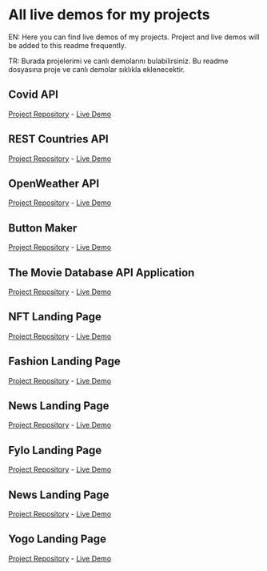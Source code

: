 
# All live demos for my projects

EN: Here you can find live demos of my projects. Project and live demos will be added to this readme frequently.

TR: Burada projelerimi ve canlı demolarını bulabilirsiniz. Bu readme dosyasına proje ve canlı demolar sıklıkla eklenecektir.

## Covid API

[Project Repository](https://github.com/kerimkaraman/COVID-API) - 
[Live Demo](https://covidapi-kerimkaraman.netlify.app)


## REST Countries API 
[Project Repository](https://github.com/kerimkaraman/REST-Countries) - 
[Live Demo](https://restcountries-kerimkaraman.netlify.app)

## OpenWeather API 
[Project Repository](https://github.com/kerimkaraman/OpenWeather-Api) - 
[Live Demo](https://openweather-kerimkaraman.netlify.app)

## Button Maker
[Project Repository](https://github.com/kerimkaraman/Button-Maker) - 
[Live Demo](https://buttonmaker-kerimkaraman.netlify.app)

## The Movie Database API Application
[Project Repository](https://github.com/kerimkaraman/The-Movie-Database-API-Application) - 
[Live Demo](https://themoviedatabase-kerimkaraman.netlify.app)

## NFT Landing Page
[Project Repository](https://github.com/kerimkaraman/frontendmentor.io-projects/tree/main/nft-preview-card-component-main) - 
[Live Demo](https://nft-landing-kerimkaraman.netlify.app)

## Fashion Landing Page
[Project Repository](https://github.com/kerimkaraman/frontendmentor.io-projects/tree/main/winter-landing-page) - 
[Live Demo](https://fashion-landing-kerimkaraman.netlify.app)

## News Landing Page
[Project Repository](https://github.com/kerimkaraman/frontendmentor.io-projects/tree/main/news-homepage-main) - 
[Live Demo](https://news-landing-kerimkaraman.netlify.app)

## Fylo Landing Page
[Project Repository](https://github.com/kerimkaraman/frontendmentor.io-projects/tree/main/fylo-landing-page-with-two-column-layout-master) - 
[Live Demo](https://fylo-landing-kerimkaraman.netlify.app)

## News Landing Page
[Project Repository](https://github.com/kerimkaraman/frontendmentor.io-projects/tree/main/clipboard-landing-page-master) - 
[Live Demo](https://clipboard-landing-kerimkaraman.netlify.app)

## Yogo Landing Page
[Project Repository](https://github.com/kerimkaraman/yogo-landing-page) - 
[Live Demo](https://yogo-landing-page-kerimkaraman.netlify.app)
